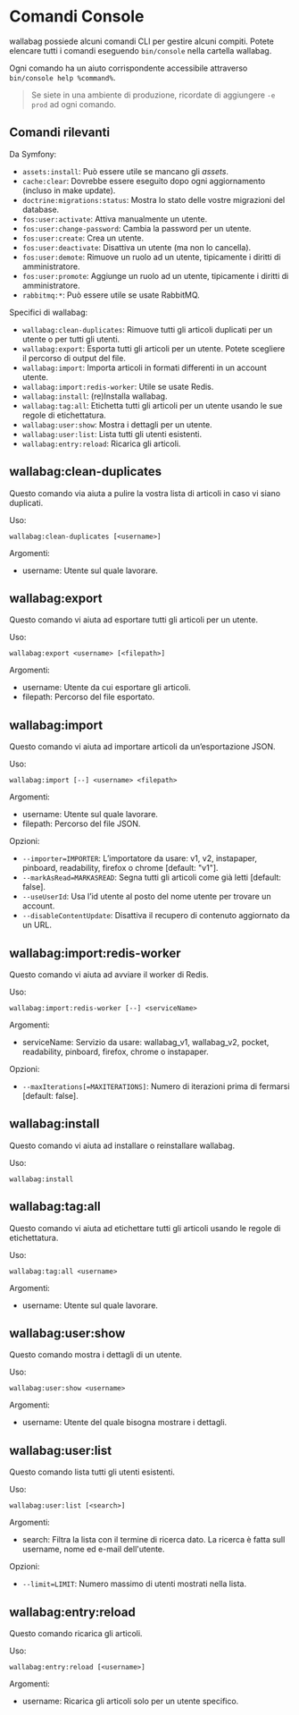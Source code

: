 # Comandi Console


wallabag possiede alcuni comandi CLI per gestire alcuni compiti. Potete elencare tutti i comandi eseguendo `bin/console` nella cartella wallabag.

Ogni comando ha un aiuto corrispondente accessibile attraverso `bin/console help %command%`.

> Se siete in una ambiente di produzione, ricordate di aggiungere `-e prod` ad ogni comando.

Comandi rilevanti
-----------------------

Da Symfony:

 - `assets:install`: Può essere utile se mancano gli *assets*.
 - `cache:clear`: Dovrebbe essere eseguito dopo ogni aggiornamento (incluso in make update).
 - `doctrine:migrations:status`: Mostra lo stato delle vostre migrazioni del database.
 - `fos:user:activate`: Attiva manualmente un utente.
 - `fos:user:change-password`: Cambia la password per un utente.
 - `fos:user:create`: Crea un utente.
 - `fos:user:deactivate`: Disattiva un utente (ma non lo cancella).
 - `fos:user:demote`: Rimuove un ruolo ad un utente, tipicamente i diritti di amministratore.
 - `fos:user:promote`: Aggiunge un ruolo ad un utente, tipicamente i diritti di amministratore.
 - `rabbitmq:*`: Può essere utile se usate RabbitMQ.

Specifici di wallabag:

 - `wallabag:clean-duplicates`: Rimuove tutti gli articoli duplicati per un utente o per tutti gli utenti.
 - `wallabag:export`: Esporta tutti gli articoli per un utente. Potete scegliere il percorso di output del file.
 - `wallabag:import`: Importa articoli in formati differenti in un account utente.
 - `wallabag:import:redis-worker`: Utile se usate Redis.
 - `wallabag:install`: (re)Installa wallabag.
 - `wallabag:tag:all`: Etichetta tutti gli articoli per un utente usando le sue regole di etichettatura.
 - `wallabag:user:show`: Mostra i dettagli per un utente.
 - `wallabag:user:list`: Lista tutti gli utenti esistenti.
 - `wallabag:entry:reload`: Ricarica gli articoli.

wallabag:clean-duplicates
----------------------------------

Questo comando via aiuta a pulire la vostra lista di articoli in caso vi siano duplicati.

Uso:

```
wallabag:clean-duplicates [<username>]
```

Argomenti:

 - username: Utente sul quale lavorare.


wallabag:export
---------------------

Questo comando vi aiuta ad esportare tutti gli articoli per un utente.

Uso:

```
wallabag:export <username> [<filepath>]
```

Argomenti:

 - username: Utente da cui esportare gli articoli.
 - filepath: Percorso del file esportato.


wallabag:import
---------------------

Questo comando vi aiuta ad importare articoli da un’esportazione JSON.

Uso:

```
wallabag:import [--] <username> <filepath>
```

Argomenti:

 - username: Utente sul quale lavorare.
 - filepath: Percorso del file JSON.

Opzioni:

 - `--importer=IMPORTER`: L’importatore da usare: v1, v2, instapaper, pinboard, readability, firefox o chrome [default: "v1"].
 - `--markAsRead=MARKASREAD`: Segna tutti gli articoli come già letti [default: false].
 - `--useUserId`: Usa l’id utente al posto del nome utente per trovare un account.
 - `--disableContentUpdate`: Disattiva il recupero di contenuto aggiornato da un URL.


wallabag:import:redis-worker
--------------------------------------

Questo comando vi aiuta ad avviare il worker di Redis.		

Uso:

```
wallabag:import:redis-worker [--] <serviceName>
```

Argomenti:

 - serviceName: Servizio da usare: wallabag_v1, wallabag_v2, pocket, readability, pinboard, firefox, chrome o instapaper.

Opzioni:

 - `--maxIterations[=MAXITERATIONS]`: Numero di iterazioni prima di fermarsi [default: false].


wallabag:install
---------------------

Questo comando vi aiuta ad installare o reinstallare wallabag.

Uso:

```
wallabag:install
```


wallabag:tag:all
---------------------

Questo comando vi aiuta ad etichettare tutti gli articoli usando le regole di etichettatura.

Uso:

```
wallabag:tag:all <username>
```

Argomenti:
 - username: Utente sul quale lavorare.


wallabag:user:show
--------------------------

Questo comando mostra i dettagli di un utente.

Uso:

```
wallabag:user:show <username>
```

Argomenti:
 - username: Utente del quale bisogna mostrare i dettagli.

wallabag:user:list
------------------

Questo comando lista tutti gli utenti esistenti.

Uso:

```
wallabag:user:list [<search>]
```

Argomenti:
 - search: Filtra la lista con il termine di ricerca dato. La ricerca è fatta sull username, nome ed e-mail dell'utente.

Opzioni:
 - `--limit=LIMIT`: Numero massimo di utenti mostrati nella lista.


wallabag:entry:reload
---------------------

Questo comando ricarica gli articoli.

Uso:

```
wallabag:entry:reload [<username>]
```

Argomenti:
 - username: Ricarica gli articoli solo per un utente specifico.
